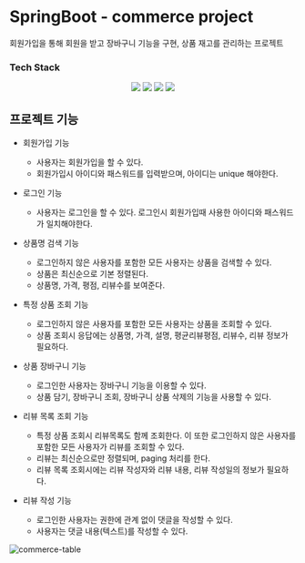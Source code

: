 # SpringBoot - commerce project
회원가입을 통해 회원을 받고 장바구니 기능을 구현, 상품 재고를 관리하는 프로젝트

### Tech Stack
<div align=center> 
  <img src="https://img.shields.io/badge/java-007396?style=for-the-badge&logo=java&logoColor=white"> 
  <img src="https://img.shields.io/badge/spring-6DB33F?style=for-the-badge&logo=spring&logoColor=white"> 
  <img src="https://img.shields.io/badge/mysql-4479A1?style=for-the-badge&logo=mysql&logoColor=white"> 
  <img src="https://img.shields.io/badge/git-F05032?style=for-the-badge&logo=git&logoColor=white">
</div>


## 프로젝트 기능
- 회원가입 기능
  - 사용자는 회원가입을 할 수 있다.
  - 회원가입시 아이디와 패스워드를 입력받으며, 아이디는 unique 해야한다. 

- 로그인 기능
  - 사용자는 로그인을 할 수 있다. 로그인시 회원가입때 사용한 아이디와 패스워드가 일치해야한다. 

- 상품명 검색 기능
  - 로그인하지 않은 사용자를 포함한 모든 사용자는 상품을 검색할 수 있다.
  - 상품은 최신순으로 기본 정렬된다.
  - 상품명, 가격, 평점, 리뷰수를 보여준다.

- 특정 상품 조회 기능
  - 로그인하지 않은 사용자를 포함한 모든 사용자는 상품을 조회할 수 있다.
  - 상품 조회시 응답에는 상품명, 가격, 설명, 평균리뷰평점, 리뷰수, 리뷰 정보가 필요하다.

- 상품 장바구니 기능
   - 로그인한 사용자는 장바구니 기능을 이용할 수 있다.
   - 상품 담기, 장바구니 조회, 장바구니 상품 삭제의 기능을 사용할 수 있다.

- 리뷰 목록 조회 기능
   - 특정 상품 조회시 리뷰목록도 함께 조회한다. 이 또한 로그인하지 않은 사용자를 포함한 모든 사용자가 리뷰를 조회할 수 있다.
   - 리뷰는 최신순으로만 정렬되며, paging 처리를 한다.
   - 리뷰 목록 조회시에는 리뷰 작성자와 리뷰 내용, 리뷰 작성일의 정보가 필요하다.

- 리뷰 작성 기능
   - 로그인한 사용자는 권한에 관계 없이 댓글을 작성할 수 있다. 
   - 사용자는 댓글 내용(텍스트)를 작성할 수 있다. 

![commerce-table](https://github.com/joony9393/commerce-projcet/assets/86875215/62bfad46-8dc2-44d6-870a-e44d9a2c4976)

